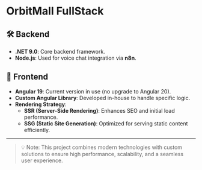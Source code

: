 # OrbitMall FullStack

## 🛠️ Backend
- **.NET 9.0**: Core backend framework.
- **Node.js**: Used for voice chat integration via **n8n**.

## 🎨 Frontend
- **Angular 19**: Current version in use (no upgrade to Angular 20).
- **Custom Angular Library**: Developed in-house to handle specific logic.
- **Rendering Strategy**:
  - **SSR (Server-Side Rendering)**: Enhances SEO and initial load performance.
  - **SSG (Static Site Generation)**: Optimized for serving static content efficiently.

---

> 💡 Note: This project combines modern technologies with custom solutions to ensure high performance, scalability, and a seamless user experience.

